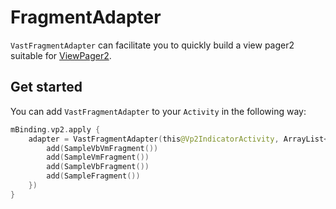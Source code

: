 # FragmentAdapter

`VastFragmentAdapter` can facilitate you to quickly build a view pager2 suitable for [ViewPager2](https://developer.android.com/reference/kotlin/androidx/viewpager2/widget/ViewPager2).

## Get started

You can add `VastFragmentAdapter` to your `Activity` in the following way:

```kotlin
mBinding.vp2.apply {
    adapter = VastFragmentAdapter(this@Vp2IndicatorActivity, ArrayList<Fragment>().apply {
        add(SampleVbVmFragment())
        add(SampleVmFragment())
        add(SampleVbFragment())
        add(SampleFragment())
    })
}
```
